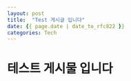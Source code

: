 ```yaml
---
layout: post
title:  "Test 게시글 입니다"
date: {{ page.date | date_to_rfc822 }}
categories: Tech
---
```


# 테스트 게시물 입니다